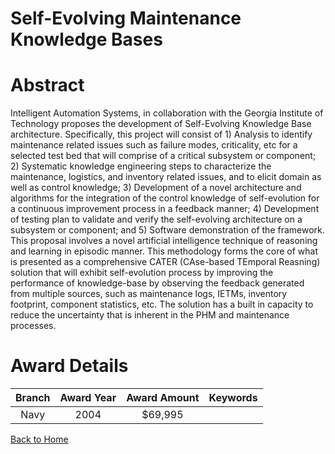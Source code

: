 
Self-Evolving Maintenance Knowledge Bases
=========================================

# Abstract


Intelligent Automation Systems, in collaboration with the Georgia Institute of Technology proposes the development of Self-Evolving Knowledge Base architecture.  Specifically, this project will consist of 1) Analysis to identify maintenance related issues such as failure modes, criticality, etc for a selected test bed that will comprise of a critical subsystem or component; 2) Systematic knowledge engineering steps to characterize the maintenance, logistics, and inventory related issues, and to elicit domain as well as control knowledge; 3) Development of a novel architecture and algorithms for the integration of the control knowledge of self-evolution for a continuous improvement process in a feedback manner; 4) Development of testing plan to validate and verify the self-evolving architecture on a subsystem or component; and 5) Software demonstration of the framework.    This proposal involves a novel artificial intelligence technique of reasoning and learning in episodic manner. This methodology forms the core of what is presented as a comprehensive CATER (CAse-based TEmporal Reasning) solution that will exhibit self-evolution process by improving the performance of knowledge-base by observing the feedback generated from multiple sources, such as maintenance logs, IETMs, inventory footprint, component statistics, etc. The solution has a built in capacity to reduce the uncertainty that is inherent in the PHM and maintenance processes.  

# Award Details

|Branch|Award Year|Award Amount|Keywords|
| :---: | :---: | :---: | :---: |
|Navy|2004|$69,995||
  
  


[Back to Home](https://github.com/chrischow/dod_sbir_awards/DJ/#1856)